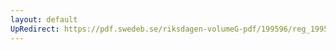```yaml
---
layout: default
UpRedirect: https://pdf.swedeb.se/riksdagen-volumeG-pdf/199596/reg_199596/reg_199596_0154.pdf
---
```

